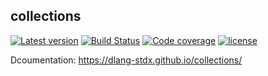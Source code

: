 collections
-----------

[![Latest version](https://img.shields.io/dub/v/collections.svg)](http://code.dlang.org/packages/collections)
[![Build Status](https://travis-ci.org/dlang-stdx/collections.svg?branch=master)](https://travis-ci.org/dlang-stdx/collections)
[![Code coverage](https://img.shields.io/codecov/c/github/dlang-stdx/collections.svg?maxAge=86400)](https://codecov.io/gh/dlang-stdx/collections)
[![license](https://img.shields.io/github/license/dlang-stdx/collections.svg)](https://github.com/dlang-stdx/collections/blob/master/LICENSE_1_0.txt)

Dcoumentation: https://dlang-stdx.github.io/collections/

